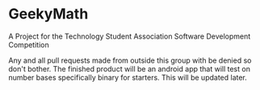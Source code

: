 # GeekyMath
A Project for the Technology Student Association Software Development Competition

Any and all pull requests made from outside this group with be denied so don't bother.
The finished product will be an android app that will test on number bases specifically binary for starters.
This will be updated later.

